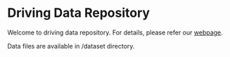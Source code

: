# Driving Data Repository

Welcome to driving data repository. For details, please refer our [webpage](https://2d9b96b7.github.io/DASK/). 

Data files are available in /dataset directory.
